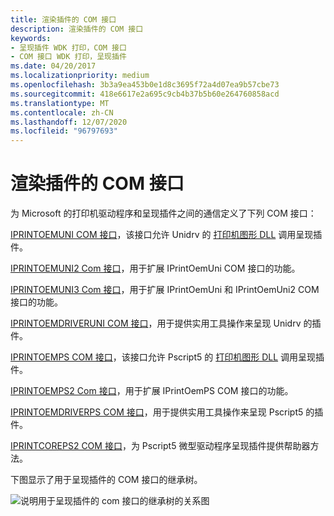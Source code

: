 ```yaml
---
title: 渲染插件的 COM 接口
description: 渲染插件的 COM 接口
keywords:
- 呈现插件 WDK 打印，COM 接口
- COM 接口 WDK 打印，呈现插件
ms.date: 04/20/2017
ms.localizationpriority: medium
ms.openlocfilehash: 3b3a9ea453b0e1d8c3695f72a4d07ea9b57cbe73
ms.sourcegitcommit: 418e6617e2a695c9cb4b37b5b60e264760858acd
ms.translationtype: MT
ms.contentlocale: zh-CN
ms.lasthandoff: 12/07/2020
ms.locfileid: "96797693"
---
```

# <a name="com-interfaces-for-rendering-plug-ins"></a>渲染插件的 COM 接口





为 Microsoft 的打印机驱动程序和呈现插件之间的通信定义了下列 COM 接口：

[IPRINTOEMUNI COM 接口](iprintoemuni-com-interface.md)，该接口允许 Unidrv 的 [打印机图形 DLL](printer-graphics-dll.md) 调用呈现插件。

[IPRINTOEMUNI2 Com 接口](iprintoemuni2-com-interface.md)，用于扩展 IPrintOemUni COM 接口的功能。

[IPRINTOEMUNI3 Com 接口](iprintoemuni3-com-interface.md)，用于扩展 IPrintOemUni 和 IPrintOemUni2 COM 接口的功能。

[IPRINTOEMDRIVERUNI COM 接口](iprintoemdriveruni-com-interface.md)，用于提供实用工具操作来呈现 Unidrv 的插件。

[IPRINTOEMPS COM 接口](iprintoemps-com-interface.md)，该接口允许 Pscript5 的 [打印机图形 DLL](printer-graphics-dll.md) 调用呈现插件。

[IPRINTOEMPS2 Com 接口](iprintoemps2-com-interface.md)，用于扩展 IPrintOemPS COM 接口的功能。

[IPRINTOEMDRIVERPS COM 接口](iprintoemdriverps-com-interface.md)，用于提供实用工具操作来呈现 Pscript5 的插件。

[IPRINTCOREPS2 COM 接口](iprintcoreps2-com-interface.md)，为 Pscript5 微型驱动程序呈现插件提供帮助器方法。

下图显示了用于呈现插件的 COM 接口的继承树。

![说明用于呈现插件的 com 接口的继承树的关系图](images/rendintf.png)

 

 




